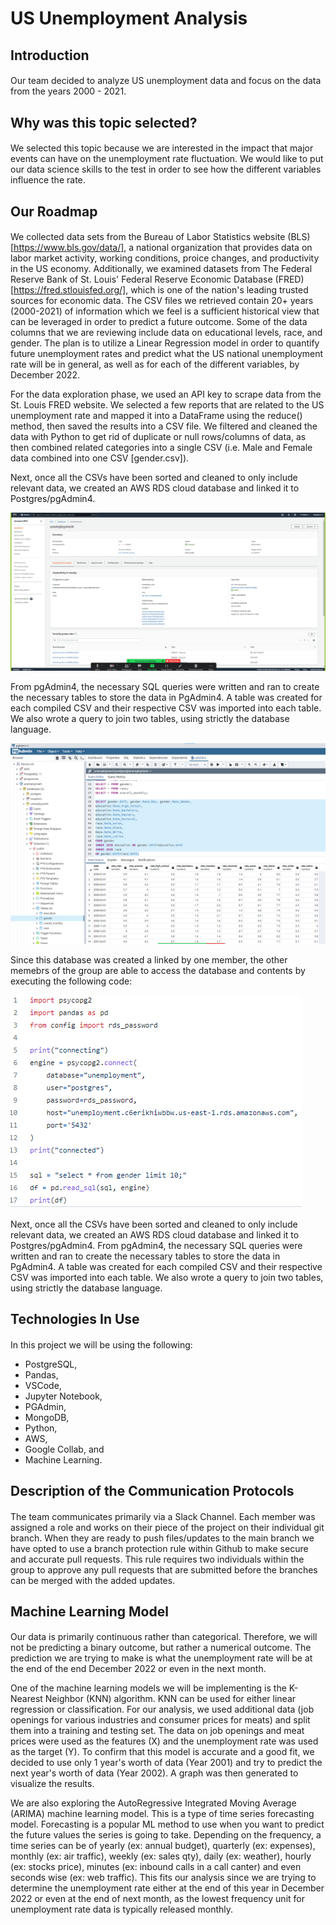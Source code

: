 # US Unemployment Analysis

## Introduction
####
Our team decided to analyze US unemployment data and focus on the data from the years 2000 - 2021. 

## Why was this topic selected? 
####
We selected this topic because we are interested in the impact that major events can have on the unemployment rate fluctuation. We would like to put our data science skills to the test in order to see how the different variables influence the rate.

## Our Roadmap
####
We collected data sets from the Bureau of Labor Statistics website (BLS) [https://www.bls.gov/data/], a national organization that provides data on labor market activity, working conditions, proice changes, and productivity in the US economy. Additionally, we examined datasets from The Federal Reserve Bank of St. Louis' Federal Reserve Economic Database (FRED) [https://fred.stlouisfed.org/], which is one of the nation's leading trusted sources for economic data. The CSV files we retrieved contain 20+ years (2000-2021) of information which we feel is a sufficient historical view that can be leveraged in order to predict a future outcome. Some of the data columns that we are reviewing include data on educational levels, race, and gender. The plan is to utilize a Linear Regression model in order to quantify future unemployment rates and predict what the US national unemployment rate will be in general, as well as for each of the different variables, by December 2022.

For the data exploration phase, we used an API key to scrape data from the St. Louis FRED website. We selected a few reports that are related to the US unemployment rate and mapped it into a DataFrame using the reduce() method, then saved the results into a CSV file. We filtered and cleaned the data with Python to get rid of duplicate or null rows/columns of data, as then combined related categories into a single CSV (i.e. Male and Female data combined into one CSV [gender.csv]). 


Next, once all the CSVs have been sorted and cleaned to only include relevant data, we created an AWS RDS cloud database and linked it to Postgres/pgAdmin4.

![aws](Graphs/aws.png)

From pgAdmin4, the necessary SQL queries were written and ran to create the necessary tables to store the data in PgAdmin4. A table was created for each compiled CSV and their respective CSV was imported into each table. We also wrote a query to join two tables, using strictly the database language.

![sqlqueries](Graphs/postgresquery.png)

Since this database was created a linked by one member, the other memebrs of the group are able to access the database and contents by executing the following code:

![rds_code](Graphs/rds.png)

Next, once all the CSVs have been sorted and cleaned to only include relevant data, we created an AWS RDS cloud database and linked it to Postgres/pgAdmin4. From pgAdmin4, the necessary SQL queries were written and ran to create the necessary tables to store the data in PgAdmin4. A table was created for each compiled CSV and their respective CSV was imported into each table. We also wrote a query to join two tables, using strictly the database language.


## Technologies In Use
####
In this project we will be using the following: 
* PostgreSQL, 
* Pandas, 
* VSCode, 
* Jupyter Notebook, 
* PGAdmin, 
* MongoDB, 
* Python, 
* AWS, 
* Google Collab, and 
* Machine Learning.


## Description of the Communication Protocols
####
The team communicates primarily via a Slack Channel. Each member was assigned a role and works on their piece of the project on their individual git branch. When they are ready to push files/updates to the main branch we have opted to use a branch protection rule within Github to make secure and accurate pull requests. 
This rule requires two individuals within the group to approve any pull requests that are submitted before the branches can be merged with the added updates.   

## Machine Learning Model
####
Our data is primarily continuous rather than categorical. Therefore, we will not be predicting a binary outcome, but rather a numerical outcome. The prediction we are trying to make is what the unemployment rate will be at the end of the end December 2022 or even in the next month.

One of the machine learning models we will be implementing is the K-Nearest Neighbor (KNN) algorithm. KNN can be used for either linear regression or classification. For our analysis, we used additional data (job openings for various industries and consumer prices for meats) and split them into a training and testing set. The data on job openings and meat prices were used as the features (X) and the unemployment rate was used as the target (Y). To confirm that this model is accurate and a good fit, we decided to use only 1 year's worth of data (Year 2001) and try to predict the next year's worth of data (Year 2002). A graph was then generated to visualize the results.

We are also exploring the AutoRegressive Integrated Moving Average (ARIMA) machine learning model. This is a type of time series forecasting model. Forecasting is a popular ML method to use when you want to predict the future values the series is going to take. Depending on the frequency, a time series can be of yearly (ex: annual budget), quarterly (ex: expenses), monthly (ex: air traffic), weekly (ex: sales qty), daily (ex: weather), hourly (ex: stocks price), minutes (ex: inbound calls in a call canter) and even seconds wise (ex: web traffic). This fits our analysis since we are trying to determine the unemployment rate either at the end of this year in December 2022 or even at the end of next month, as the lowest frequency unit for unemployment rate data is typically released monthly.
